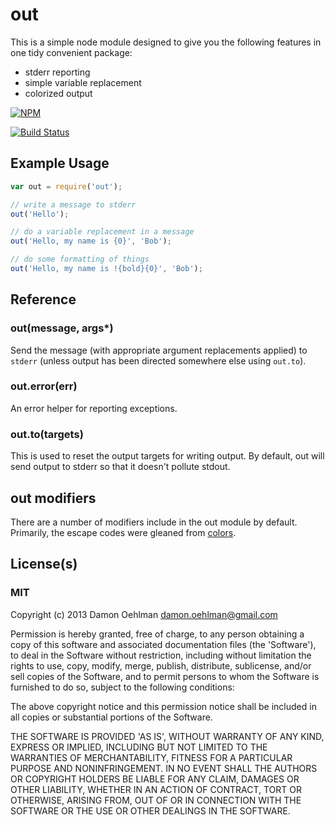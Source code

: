 # out

This is a simple node module designed to give you the following features in
one tidy convenient package:

- stderr reporting
- simple variable replacement
- colorized output


[![NPM](https://nodei.co/npm/out.png)](https://nodei.co/npm/out/)

[![Build Status](https://drone.io/bitbucket.org/DamonOehlman/node-out/status.png)](https://drone.io/bitbucket.org/DamonOehlman/node-out/latest)

## Example Usage

```js
var out = require('out');

// write a message to stderr
out('Hello');

// do a variable replacement in a message
out('Hello, my name is {0}', 'Bob');

// do some formatting of things
out('Hello, my name is !{bold}{0}', 'Bob');
```

## Reference

### out(message, args*)

Send the message (with appropriate argument replacements applied) to
`stderr` (unless output has been directed somewhere else using `out.to`).

### out.error(err)

An error helper for reporting exceptions.

### out.to(targets)

This is used to reset the output targets for writing output. By default,
out will send output to stderr so that it doesn't pollute stdout.

## out modifiers

There are a number of modifiers include in the out module by default.
Primarily, the escape codes were gleaned from
[colors](https://github.com/Marak/colors.js).

## License(s)

### MIT

Copyright (c) 2013 Damon Oehlman <damon.oehlman@gmail.com>

Permission is hereby granted, free of charge, to any person obtaining
a copy of this software and associated documentation files (the
'Software'), to deal in the Software without restriction, including
without limitation the rights to use, copy, modify, merge, publish,
distribute, sublicense, and/or sell copies of the Software, and to
permit persons to whom the Software is furnished to do so, subject to
the following conditions:

The above copyright notice and this permission notice shall be
included in all copies or substantial portions of the Software.

THE SOFTWARE IS PROVIDED 'AS IS', WITHOUT WARRANTY OF ANY KIND,
EXPRESS OR IMPLIED, INCLUDING BUT NOT LIMITED TO THE WARRANTIES OF
MERCHANTABILITY, FITNESS FOR A PARTICULAR PURPOSE AND NONINFRINGEMENT.
IN NO EVENT SHALL THE AUTHORS OR COPYRIGHT HOLDERS BE LIABLE FOR ANY
CLAIM, DAMAGES OR OTHER LIABILITY, WHETHER IN AN ACTION OF CONTRACT,
TORT OR OTHERWISE, ARISING FROM, OUT OF OR IN CONNECTION WITH THE
SOFTWARE OR THE USE OR OTHER DEALINGS IN THE SOFTWARE.
